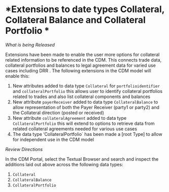 # *Extensions to date types Collateral, Collateral Balance and Collateral Portfolio *

_What is being Released_

Extensions have been made to enable the user more options for collateral related information to be referenced in the CDM. This connects trade data, collateral portfolios and balances to legal agreement data for varied use cases including DRR . The following extensions in the CDM model will enable this: 
1.	New attributes added to data type `Collateral` for `portfolioidentifier` and `collateralPortfolio` this allows user to identify collateral portfolios related to trades and also list collateral components and balances
2.	New attribute `payerReceiver` added to data type `CollateralBalance` to allow representation of both the Payer Receiver (party1 or party2) and the Collateral direction (posted or received)
3.	New attribute `collateralAgreement` added to data type `CollateralPortfolio` this will extend to options to retrieve data from related collateral agreements needed for various use cases
4.	The data type ‘CollateralPortfolio` has been made a [root Type] to allow for independent use in the CDM model

_Review Directions_

In the CDM Portal, select the Textual Browser and search and inspect the additions laid out above across the following data types: 

1.	`Collateral`
2.	`CollateralBalance`
3.	`CollateralPortfolio`


